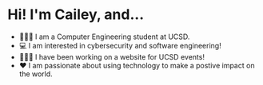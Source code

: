 # Hi! I'm Cailey, and...

- 🧜🏼‍♀️ I am a Computer Engineering student at UCSD.
- 💻 I am interested in cybersecurity and software engineering!
- 👩🏻‍🏫 I have been working on a website for UCSD events!
- ♥️ I am passionate about using technology to make a postive impact on the world.


